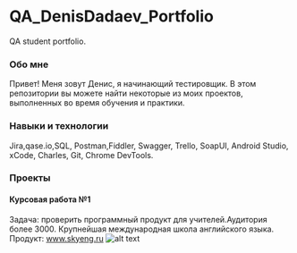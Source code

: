 # QA_DenisDadaev_Portfolio
QA student portfolio.

### Обо мне

Привет! Меня зовут Денис, я начинающий тестировщик. 
В этом репозитории вы можете найти некоторые из моих проектов, выполненных во время обучения и практики. 

### Навыки и технологии

Jira,qase.io,SQL, Postman,Fiddler, Swagger, Trello, 
SoapUI, Android Studio, xCode, Charles, Git, Chrome DevTools.

### Проекты
#### Курсовая работа №1
Задача: проверить программный продукт для учителей.Аудитория более 3000. Крупнейшая международная школа английского языка.
Продукт: www.skyeng.ru
![alt text](https://github.com/[username]/[reponame]/blob/[branch]/image.jpg?raw=true)
